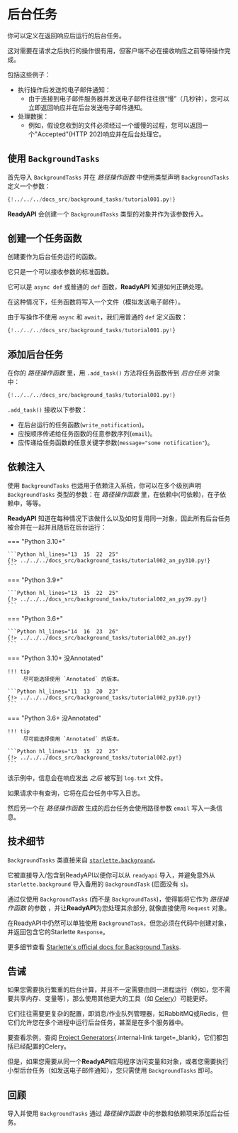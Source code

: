 # 后台任务

你可以定义在返回响应后运行的后台任务。

这对需要在请求之后执行的操作很有用，但客户端不必在接收响应之前等待操作完成。

包括这些例子：

* 执行操作后发送的电子邮件通知：
    * 由于连接到电子邮件服务器并发送电子邮件往往很“慢”（几秒钟），您可以立即返回响应并在后台发送电子邮件通知。
* 处理数据：
    * 例如，假设您收到的文件必须经过一个缓慢的过程，您可以返回一个"Accepted"(HTTP 202)响应并在后台处理它。

## 使用 `BackgroundTasks`

首先导入 `BackgroundTasks` 并在 *路径操作函数* 中使用类型声明 `BackgroundTasks` 定义一个参数：

```Python hl_lines="1  13"
{!../../../docs_src/background_tasks/tutorial001.py!}
```

**ReadyAPI** 会创建一个 `BackgroundTasks` 类型的对象并作为该参数传入。

## 创建一个任务函数

创建要作为后台任务运行的函数。

它只是一个可以接收参数的标准函数。

它可以是 `async def` 或普通的 `def` 函数，**ReadyAPI** 知道如何正确处理。

在这种情况下，任务函数将写入一个文件（模拟发送电子邮件）。

由于写操作不使用 `async` 和 `await`，我们用普通的 `def` 定义函数：

```Python hl_lines="6-9"
{!../../../docs_src/background_tasks/tutorial001.py!}
```

## 添加后台任务

在你的 *路径操作函数* 里，用 `.add_task()` 方法将任务函数传到 *后台任务* 对象中：

```Python hl_lines="14"
{!../../../docs_src/background_tasks/tutorial001.py!}
```

`.add_task()` 接收以下参数：

* 在后台运行的任务函数(`write_notification`)。
* 应按顺序传递给任务函数的任意参数序列(`email`)。
* 应传递给任务函数的任意关键字参数(`message="some notification"`)。

## 依赖注入

使用 `BackgroundTasks` 也适用于依赖注入系统，你可以在多个级别声明 `BackgroundTasks` 类型的参数：在 *路径操作函数* 里，在依赖中(可依赖)，在子依赖中，等等。

**ReadyAPI** 知道在每种情况下该做什么以及如何复用同一对象，因此所有后台任务被合并在一起并且随后在后台运行：

=== "Python 3.10+"

    ```Python hl_lines="13  15  22  25"
    {!> ../../../docs_src/background_tasks/tutorial002_an_py310.py!}
    ```

=== "Python 3.9+"

    ```Python hl_lines="13  15  22  25"
    {!> ../../../docs_src/background_tasks/tutorial002_an_py39.py!}
    ```

=== "Python 3.6+"

    ```Python hl_lines="14  16  23  26"
    {!> ../../../docs_src/background_tasks/tutorial002_an.py!}
    ```

=== "Python 3.10+ 没Annotated"

    !!! tip
         尽可能选择使用 `Annotated` 的版本。

    ```Python hl_lines="11  13  20  23"
    {!> ../../../docs_src/background_tasks/tutorial002_py310.py!}
    ```

=== "Python 3.6+ 没Annotated"

    !!! tip
         尽可能选择使用 `Annotated` 的版本。

    ```Python hl_lines="13  15  22  25"
    {!> ../../../docs_src/background_tasks/tutorial002.py!}
    ```

该示例中，信息会在响应发出 *之后* 被写到 `log.txt` 文件。

如果请求中有查询，它将在后台任务中写入日志。

然后另一个在 *路径操作函数* 生成的后台任务会使用路径参数 `email` 写入一条信息。

## 技术细节

`BackgroundTasks` 类直接来自 <a href="https://www.starlette.io/background/" class="external-link" target="_blank">`starlette.background`</a>。

它被直接导入/包含到ReadyAPI以便你可以从 `readyapi` 导入，并避免意外从 `starlette.background` 导入备用的 `BackgroundTask` (后面没有 `s`)。

通过仅使用 `BackgroundTasks` (而不是 `BackgroundTask`)，使得能将它作为 *路径操作函数* 的参数 ，并让**ReadyAPI**为您处理其余部分, 就像直接使用 `Request` 对象。

在ReadyAPI中仍然可以单独使用 `BackgroundTask`，但您必须在代码中创建对象，并返回包含它的Starlette `Response`。

更多细节查看 <a href="https://www.starlette.io/background/" class="external-link" target="_blank">Starlette's official docs for Background Tasks</a>.

## 告诫

如果您需要执行繁重的后台计算，并且不一定需要由同一进程运行（例如，您不需要共享内存、变量等），那么使用其他更大的工具（如 <a href="https://docs.celeryq.dev" class="external-link" target="_blank">Celery</a>）可能更好。

它们往往需要更复杂的配置，即消息/作业队列管理器，如RabbitMQ或Redis，但它们允许您在多个进程中运行后台任务，甚至是在多个服务器中。

要查看示例，查阅 [Project Generators](../project-generation.md){.internal-link target=_blank}，它们都包括已经配置的Celery。

但是，如果您需要从同一个**ReadyAPI**应用程序访问变量和对象，或者您需要执行小型后台任务（如发送电子邮件通知），您只需使用 `BackgroundTasks` 即可。

## 回顾

导入并使用 `BackgroundTasks` 通过 *路径操作函数* 中的参数和依赖项来添加后台任务。
